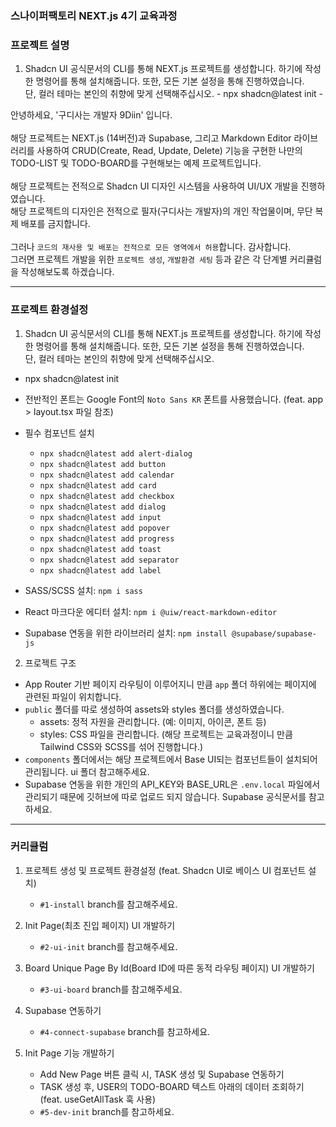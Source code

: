 ### 스나이퍼팩토리 NEXT.js 4기 교육과정

### 프로젝트 설명

1. Shadcn UI 공식문서의 CLI를 통해 NEXT.js 프로젝트를 생성합니다. 하기에 작성한 명령어를 통해 설치해줍니다. 또한, 모든 기본 설정을 통해 진행하였습니다.
   <br /> 단, 컬러 테마는 본인의 취향에 맞게 선택해주십시오. - npx shadcn@latest init -

안녕하세요, '구디사는 개발자 9Diin' 입니다. <br />
<br />
해당 프로젝트는 NEXT.js (14버전)과 Supabase, 그리고 Markdown Editor 라이브러리를 사용하여 CRUD(Create, Read, Update, Delete) 기능을 구현한 나만의 TODO-LIST 및 TODO-BOARD를 구현해보는 예제 프로젝트입니다. <br />
<br />
해당 프로젝트는 전적으로 Shadcn UI 디자인 시스템을 사용하여 UI/UX 개발을 진행하였습니다. <br />
해당 프로젝트의 디자인은 전적으로 필자(구디사는 개발자)의 개인 작업물이며, 무단 복제 배포를 금지합니다. <br />
<br />
그러나 `코드의 재사용 및 배포는 전적으로 모든 영역에서 허용`합니다. 감사합니다. <br />
그러면 프로젝트 개발을 위한 `프로젝트 생성`, `개발환경 세팅` 등과 같은 각 단계별 커리큘럼을 작성해보도록 하겠습니다.

---

### 프로젝트 환경설정

1. Shadcn UI 공식문서의 CLI를 통해 NEXT.js 프로젝트를 생성합니다. 하기에 작성한 명령어를 통해 설치해줍니다. 또한, 모든 기본 설정을 통해 진행하였습니다. <br />
   단, 컬러 테마는 본인의 취향에 맞게 선택해주십시오.

-   npx shadcn@latest init
-   전반적인 폰트는 Google Font의 `Noto Sans KR` 폰트를 사용했습니다. (feat. app > layout.tsx 파일 참조)
-   필수 컴포넌트 설치

    -   `npx shadcn@latest add alert-dialog`
    -   `npx shadcn@latest add button`
    -   `npx shadcn@latest add calendar`
    -   `npx shadcn@latest add card`
    -   `npx shadcn@latest add checkbox`
    -   `npx shadcn@latest add dialog`
    -   `npx shadcn@latest add input`
    -   `npx shadcn@latest add popover`
    -   `npx shadcn@latest add progress`
    -   `npx shadcn@latest add toast`
    -   `npx shadcn@latest add separator`
    -   `npx shadcn@latest add label`

-   SASS/SCSS 설치: `npm i sass`
-   React 마크다운 에디터 설치: `npm i @uiw/react-markdown-editor`
-   Supabase 연동을 위한 라이브러리 설치: `npm install @supabase/supabase-js`

2. 프로젝트 구조

-   App Router 기반 페이지 라우팅이 이루어지니 만큼 `app` 폴더 하위에는 페이지에 관련된 파일이 위치합니다.
-   `public` 폴더를 따로 생성하여 assets와 styles 폴더를 생성하였습니다.
    -   assets: 정적 자원을 관리합니다. (예: 이미지, 아이콘, 폰트 등)
    -   styles: CSS 파일을 관리합니다. (해당 프로젝트는 교육과정이니 만큼 Tailwind CSS와 SCSS를 섞어 진행합니다.)
-   `components` 폴더에서는 해당 프로젝트에서 Base UI되는 컴포넌트들이 설치되어 관리됩니다. ui 폴더 참고해주세요.
-   Supabase 연동을 위한 개인의 API_KEY와 BASE_URL은 `.env.local` 파일에서 관리되기 때문에 깃허브에 따로 업로드 되지 않습니다. Supabase 공식문서를 참고하세요.

---

### 커리큘럼

1. 프로젝트 생성 및 프로젝트 환경설정 (feat. Shadcn UI로 베이스 UI 컴포넌트 설치)

    - `#1-install` branch를 참고해주세요.

2. Init Page(최초 진입 페이지) UI 개발하기

    - `#2-ui-init` branch를 참고해주세요.

3. Board Unique Page By Id(Board ID에 따른 동적 라우팅 페이지) UI 개발하기

    - `#3-ui-board` branch를 참고해주세요.

4. Supabase 연동하기

    - `#4-connect-supabase` branch를 참고하세요.

5. Init Page 기능 개발하기
    - Add New Page 버튼 클릭 시, TASK 생성 및 Supabase 연동하기
    - TASK 생성 후, USER의 TODO-BOARD 텍스트 아래의 데이터 조회하기 (feat. useGetAllTask 훅 사용)
    - `#5-dev-init` branch를 참고하세요.
